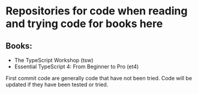 # Repositories for code when reading and trying code for books here

## Books:
- The TypeScript Workshop (tsw)
- Essential TypeScript 4: From Beginner to Pro (et4)

First commit code are generally code that have not been tried.  Code will be updated if they have been tested or tried.  